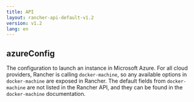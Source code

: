 ```yaml
---
title: API
layout: rancher-api-default-v1.2
version: v1.2
lang: en
---
```


## azureConfig


The configuration to launch an instance in Microsoft Azure. For all cloud providers, Rancher is calling `docker-machine`, so any available options in `docker-machine` are exposed in Rancher. The default fields from `docker-machine` are not listed in the Rancher API, and they can be found in the `docker-machine` documentation.


